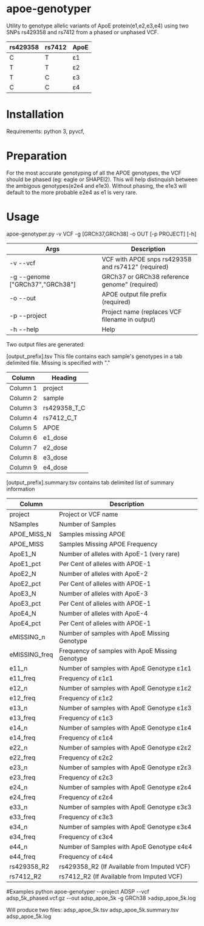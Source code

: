 # apoe-genotyper
Utility to genotype allelic variants of ApoE protein(e1,e2,e3,e4) using two SNPs rs429358 and rs7412 from a phased or unphased VCF.
      
rs429358|rs7412|ApoE
--------|------|-----
C       |T     |ε1
T       |T     |ε2
T       |C     |ε3
C       |C     |ε4

# Installation

Requirements: 
      python 3, 
      pyvcf,

# Preparation

For the most accurate genotyping of all the APOE genotypes, the VCF should be phased (eg: eagle or SHAPEI2). This will help distinquish between the ambigous genotypes(e2e4 and e1e3). Without phasing, the e1e3 will default to the more probable e2e4 as e1 is very rare.

# Usage

apoe-genotyper.py  -v VCF -g [GRCh37,GRCh38] -o OUT [-p PROJECT] [-h]

Args                              |Description
----------------------------------|---------------------------------------------------------
-v   --vcf                        |VCF with APOE snps rs429358 and rs7412" (required)
-g   --genome ["GRCh37","GRCh38"] |GRCh37 or GRCh38 reference genome" (required) 
-o   --out                        |APOE output file prefix (required)
-p   --project                    |Project name (replaces VCF filename in output)
-h  --help                        |Help

Two output files are generated:

[output_prefix].tsv This file contains each sample's genotypes in a tab delimited file. Missing is specified with "."


Column|Heading
------|-----------
Column 1 |project
Column 2 |sample 
Column 3 |rs429358_T_C
Column 4 |rs7412_C_T
Column 5 |APOE
Column 6 |e1_dose
Column 7 |e2_dose
Column 8 |e3_dose
Column 9 |e4_dose

[output_prefix].summary.tsv contains tab delimited list of summary information


Column|Description
------|---------------------------
project|Project or VCF name
NSamples|Number of Samples
APOE_MISS_N|Samples missing APOE
APOE_MISS|Samples Missing APOE Frequency
ApoE1_N|Number of alleles with ApoE-1 (very rare)
ApoE1_pct|Per Cent of alleles with APOE-1
ApoE2_N| Number of alleles with ApoE-2
ApoE2_pct|Per Cent of alleles with APOE-1
ApoE3_N| Number of alleles with ApoE-3
ApoE3_pct|Per Cent of alleles with APOE-1
ApoE4_N| Number of alleles with ApoE-4
ApoE4_pct|Per Cent of alleles with APOE-1
eMISSING_n|Number of samples with ApoE Missing Genotype
eMISSING_freq|Frequency of samples with ApoE Missing Genotype
e11_n|Number of samples with ApoE Genotype ε1ε1
e11_freq|Frequency of ε1ε1
e12_n|Number of samples with ApoE Genotype ε1ε2
e12_freq|Frequency of ε1ε2
e13_n|Number of samples with ApoE Genotype ε1ε3
e13_freq|Frequency of ε1ε3
e14_n|Number of samples with ApoE Genotype ε1ε4
e14_freq|Frequency of ε1ε4
e22_n|Number of samples with ApoE Genotype ε2ε2
e22_freq|Frequency of ε2ε2
e23_n|Number of samples with ApoE Genotype ε2ε3
e23_freq|Frequency of ε2ε3
e24_n|Number of samples with ApoE Genotype ε2ε4
e24_freq|Frequency of ε2ε4
e33_n|Number of samples with ApoE Genotype ε3ε3
e33_freq|Frequency of ε3ε3
e34_n|Number of samples with ApoE Genotype ε3ε4
e34_freq|Frequency of ε3ε4
e44_n|Number of Samples with ApoE Genotype ε4ε4
e44_freq|Frequency of ε4ε4
rs429358_R2|rs429358_R2 (If Available from Imputed VCF)
rs7412_R2|rs7412_R2 (If Available from Imputed VCF)

#Examples
python apoe-genotyper --project ADSP --vcf adsp_5k_phased.vcf.gz --out adsp_apoe_5k -g GRCh38 >adsp_apoe_5k.log

Will produce two files:
   adsp_apoe_5k.tsv
   adsp_apoe_5k.summary.tsv
   adsp_apoe_5k.log

